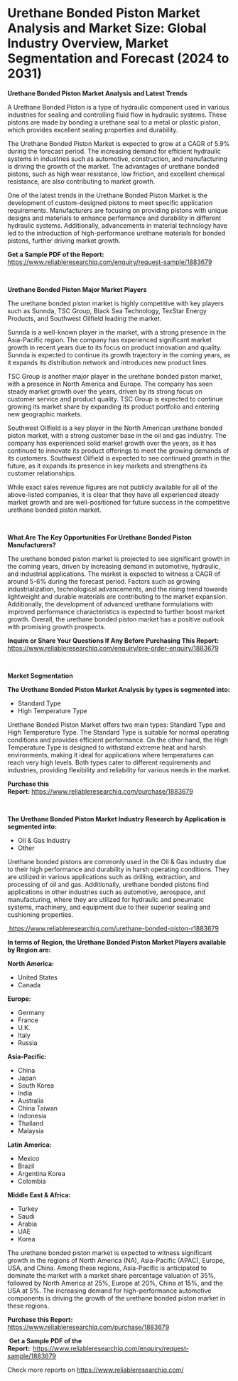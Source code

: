 <p><h1>Urethane Bonded Piston Market Analysis and Market Size: Global Industry Overview, Market Segmentation and Forecast (2024 to 2031)</h1></p><p><strong>Urethane Bonded Piston Market Analysis and Latest Trends</strong></p>
<p><p>A Urethane Bonded Piston is a type of hydraulic component used in various industries for sealing and controlling fluid flow in hydraulic systems. These pistons are made by bonding a urethane seal to a metal or plastic piston, which provides excellent sealing properties and durability.</p><p>The Urethane Bonded Piston Market is expected to grow at a CAGR of 5.9% during the forecast period. The increasing demand for efficient hydraulic systems in industries such as automotive, construction, and manufacturing is driving the growth of the market. The advantages of urethane bonded pistons, such as high wear resistance, low friction, and excellent chemical resistance, are also contributing to market growth.</p><p>One of the latest trends in the Urethane Bonded Piston Market is the development of custom-designed pistons to meet specific application requirements. Manufacturers are focusing on providing pistons with unique designs and materials to enhance performance and durability in different hydraulic systems. Additionally, advancements in material technology have led to the introduction of high-performance urethane materials for bonded pistons, further driving market growth.</p></p>
<p><strong>Get a Sample PDF of the Report:&nbsp;</strong> <a href="https://www.reliableresearchiq.com/enquiry/request-sample/1883679">https://www.reliableresearchiq.com/enquiry/request-sample/1883679</a></p>
<p>&nbsp;</p>
<p><strong>Urethane Bonded Piston Major Market Players</strong></p>
<p><p>The urethane bonded piston market is highly competitive with key players such as Sunnda, TSC Group, Black Sea Technology, TexStar Energy Products, and Southwest Oilfield leading the market. </p><p>Sunnda is a well-known player in the market, with a strong presence in the Asia-Pacific region. The company has experienced significant market growth in recent years due to its focus on product innovation and quality. Sunnda is expected to continue its growth trajectory in the coming years, as it expands its distribution network and introduces new product lines.</p><p>TSC Group is another major player in the urethane bonded piston market, with a presence in North America and Europe. The company has seen steady market growth over the years, driven by its strong focus on customer service and product quality. TSC Group is expected to continue growing its market share by expanding its product portfolio and entering new geographic markets.</p><p>Southwest Oilfield is a key player in the North American urethane bonded piston market, with a strong customer base in the oil and gas industry. The company has experienced solid market growth over the years, as it has continued to innovate its product offerings to meet the growing demands of its customers. Southwest Oilfield is expected to see continued growth in the future, as it expands its presence in key markets and strengthens its customer relationships.</p><p>While exact sales revenue figures are not publicly available for all of the above-listed companies, it is clear that they have all experienced steady market growth and are well-positioned for future success in the competitive urethane bonded piston market.</p></p>
<p>&nbsp;</p>
<p><strong>What Are The Key Opportunities For Urethane Bonded Piston Manufacturers?</strong></p>
<p><p>The urethane bonded piston market is projected to see significant growth in the coming years, driven by increasing demand in automotive, hydraulic, and industrial applications. The market is expected to witness a CAGR of around 5-6% during the forecast period. Factors such as growing industrialization, technological advancements, and the rising trend towards lightweight and durable materials are contributing to the market expansion. Additionally, the development of advanced urethane formulations with improved performance characteristics is expected to further boost market growth. Overall, the urethane bonded piston market has a positive outlook with promising growth prospects.</p></p>
<p><strong>Inquire or Share Your Questions If Any Before Purchasing This Report:</strong> <a href="https://www.reliableresearchiq.com/enquiry/pre-order-enquiry/1883679">https://www.reliableresearchiq.com/enquiry/pre-order-enquiry/1883679</a></p>
<p>&nbsp;</p>
<p><strong>Market Segmentation</strong></p>
<p><strong>The Urethane Bonded Piston Market Analysis by types is segmented into:</strong></p>
<p><ul><li>Standard Type</li><li>High Temperature Type</li></ul></p>
<p><p>Urethane Bonded Piston Market offers two main types: Standard Type and High Temperature Type. The Standard Type is suitable for normal operating conditions and provides efficient performance. On the other hand, the High Temperature Type is designed to withstand extreme heat and harsh environments, making it ideal for applications where temperatures can reach very high levels. Both types cater to different requirements and industries, providing flexibility and reliability for various needs in the market.</p></p>
<p><strong>Purchase this Report:&nbsp;</strong><a href="https://www.reliableresearchiq.com/purchase/1883679">https://www.reliableresearchiq.com/purchase/1883679</a></p>
<p>&nbsp;</p>
<p><strong>The Urethane Bonded Piston Market Industry Research by Application is segmented into:</strong></p>
<p><ul><li>Oil & Gas Industry</li><li>Other</li></ul></p>
<p><p>Urethane bonded pistons are commonly used in the Oil & Gas industry due to their high performance and durability in harsh operating conditions. They are utilized in various applications such as drilling, extraction, and processing of oil and gas. Additionally, urethane bonded pistons find applications in other industries such as automotive, aerospace, and manufacturing, where they are utilized for hydraulic and pneumatic systems, machinery, and equipment due to their superior sealing and cushioning properties.</p></p>
<p><a href="https://www.reliableresearchiq.com/urethane-bonded-piston-r1883679">&nbsp;https://www.reliableresearchiq.com/urethane-bonded-piston-r1883679</a></p>
<p><strong>In terms of Region, the Urethane Bonded Piston Market Players available by Region are:</strong></p>
<p>
    <p> <strong> North America: </strong>
        <ul>
            <li>United States</li>
            <li>Canada</li>
        </ul>
        </p> 
    <p> <strong> Europe: </strong>
        <ul>
            <li>Germany</li>
            <li>France</li>
            <li>U.K.</li>
            <li>Italy</li>
            <li>Russia</li>
        </ul>
        </p> 
    <p> <strong> Asia-Pacific: </strong>
        <ul>
            <li>China</li>
            <li>Japan</li>
            <li>South Korea</li>
            <li>India</li>
            <li>Australia</li>
            <li>China Taiwan</li>
            <li>Indonesia</li>
            <li>Thailand</li>
            <li>Malaysia</li>
        </ul>
        </p> 
    <p> <strong> Latin America: </strong>
        <ul>
            <li>Mexico</li>
            <li>Brazil</li>
            <li>Argentina Korea</li>
            <li>Colombia</li>
        </ul>
        </p> 
    <p> <strong> Middle East & Africa: </strong>
        <ul>
            <li>Turkey</li>
            <li>Saudi</li>
            <li>Arabia</li>
            <li>UAE</li>
            <li>Korea</li>
        </ul>
    </p>
    </p>
<p><p>The urethane bonded piston market is expected to witness significant growth in the regions of North America (NA), Asia-Pacific (APAC), Europe, USA, and China. Among these regions, Asia-Pacific is anticipated to dominate the market with a market share percentage valuation of 35%, followed by North America at 25%, Europe at 20%, China at 15%, and the USA at 5%. The increasing demand for high-performance automotive components is driving the growth of the urethane bonded piston market in these regions.</p></p>
<p><strong>Purchase this Report: </strong><a href="https://www.reliableresearchiq.com/purchase/1883679">https://www.reliableresearchiq.com/purchase/1883679</a></p>
<p>&nbsp;<strong>Get a Sample PDF of the Report:&nbsp;&nbsp;</strong><a href="https://www.reliableresearchiq.com/enquiry/request-sample/1883679">https://www.reliableresearchiq.com/enquiry/request-sample/1883679</a></p>
<p><strong></strong></p>
<p>Check more reports on <a href="https://www.reliableresearchiq.com/">https://www.reliableresearchiq.com/</a></p>
